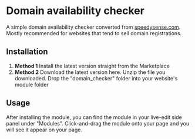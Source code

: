 # Domain availability checker

A simple domain availability checker converted from [speedysense.com](https://speedysense.com/php-domain-availablity-checker-script).
Mostly recommended for websites that tend to sell domain registrations.

## Installation

1.  **Method 1**
    Install the latest version straight from the Marketplace
2.  **Method 2**
    Download the latest version here.
    Unzip the file you downloaded.
    Drop the "domain_checker" folder into your website's module folder

## Usage

After installing the module, you can find the module in your live-edit side panel under "Modules".
Click-and-drag the module onto your page and you will see it appear on your page.
